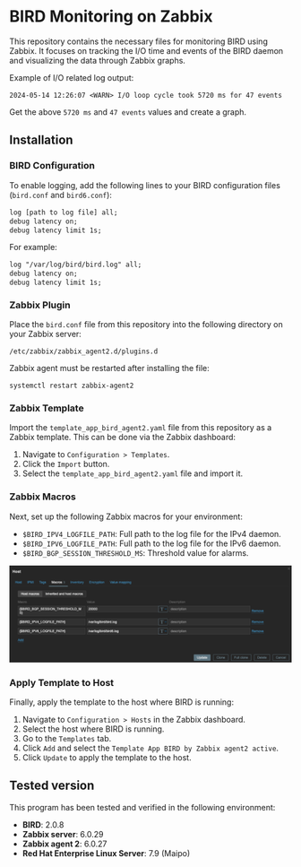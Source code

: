 # BIRD Monitoring on Zabbix

This repository contains the necessary files for monitoring BIRD using Zabbix. It focuses on tracking the I/O time and events of the BIRD daemon and visualizing the data through Zabbix graphs.

Example of I/O related log output:
```plaintext
2024-05-14 12:26:07 <WARN> I/O loop cycle took 5720 ms for 47 events
```
Get the above `5720 ms` and `47 events` values and create a graph.

## Installation
### BIRD Configuration
To enable logging, add the following lines to your BIRD configuration files (`bird.conf` and `bird6.conf`):
```plaintext
log [path to log file] all;
debug latency on;
debug latency limit 1s;
```

For example:
```plaintext
log "/var/log/bird/bird.log" all;
debug latency on;
debug latency limit 1s;
```

### Zabbix Plugin
Place the `bird.conf` file from this repository into the following directory on your Zabbix server:
```plaintext
/etc/zabbix/zabbix_agent2.d/plugins.d
```
Zabbix agent must be restarted after installing the file:
```plaintext
systemctl restart zabbix-agent2
```

### Zabbix Template
Import the `template_app_bird_agent2.yaml` file from this repository as a Zabbix template. This can be done via the Zabbix dashboard:

1. Navigate to `Configuration > Templates`.
2. Click the `Import` button.
3. Select the `template_app_bird_agent2.yaml` file and import it.

### Zabbix Macros
Next, set up the following Zabbix macros for your environment:

- `$BIRD_IPV4_LOGFILE_PATH`: Full path to the log file for the IPv4 daemon.
- `$BIRD_IPV6_LOGFILE_PATH`: Full path to the log file for the IPv6 daemon.
- `$BIRD_BGP_SESSION_THRESHOLD_MS`: Threshold value for alarms.

![macros](images/macros.png)

### Apply Template to Host
Finally, apply the template to the host where BIRD is running:

1. Navigate to `Configuration > Hosts` in the Zabbix dashboard.
2. Select the host where BIRD is running.
3. Go to the `Templates` tab.
4. Click `Add` and select the `Template App BIRD by Zabbix agent2 active`.
5. Click `Update` to apply the template to the host.

## Tested version
This program has been tested and verified in the following environment:

- **BIRD**: 2.0.8
- **Zabbix server**: 6.0.29
- **Zabbix agent 2**: 6.0.27
- **Red Hat Enterprise Linux Server**: 7.9 (Maipo)
